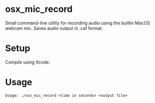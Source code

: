 # osx_mic_record
Small command-line utility for recording audio using the builtin MacOS webcam mic. Saves audio output in .caf format.

# Setup
Compile using Xcode.

# Usage
```
Usage: ./osx_mic_record <time in seconds> <output file>
```
